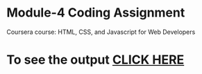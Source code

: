 

# Module-4 Coding Assignment

Coursera course: HTML, CSS, and Javascript for Web Developers

# To see the output [CLICK HERE](https://sanket2004.github.io/Coursera-HTML-CSS-JavaScript-for-Web-Developers-/mod4_solution/index.html)
